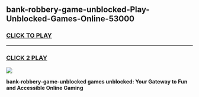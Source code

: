 
## bank-robbery-game-unblocked-Play-Unblocked-Games-Online-53000
<h3>
<a href="https://premium76.site?title=bank-robbery-game-unblocked&ref=24A">CLICK TO PLAY</a></h3>
<hr>

<h3>
<a href="https://premium76.site?title=bank-robbery-game-unblocked&ref=24A">CLICK 2 PLAY</a>
  
</h3>

<a href="https://premium76.site?title=bank-robbery-game-unblocked&ref=24A"><img src="https://clearcache.store/games.png"></a>


**bank-robbery-game-unblocked games unblocked: Your Gateway to Fun and Accessible Online Gaming**
